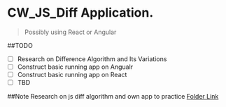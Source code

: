 # CW_JS_Diff Application.
>Possibly using React or Angular

##TODO
- [ ] Research on Difference Algorithm and Its Variations
- [ ] Construct basic running app on Angualr 
- [ ] Construct basic running app on React
- [ ] TBD

##Note
Research on js diff algorithm and own app to practice
[Folder Link](#)